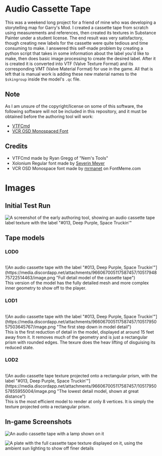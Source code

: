 # Audio Cassette Tape
This was a weekend long project for a friend of mine who was developing a storytelling map for Garry's Mod. I created a cassette tape from scratch using measurements and references, then created its textures in Substance Painter under a student license. The end result was very satisfactory, though creating new labels for the cassette were quite tedious and time consuming to make. I answered this self-made problem by creating a python script that takes in some information about the label you'd like to make, then does basic image processing to create the desired label. After it is created it is converted into VTF (Valve Texture Format) and its corresponding VMT (Valve Material Format) for use in the game. All that is left that is manual work is adding these new material names to the `$skingroup` inside the model's `.qc` file.

## Note
As I am unsure of the copyright/license on some of this software, the following software will not be included in this repository, and it must be obtained before the authoring tool will work:
- [VTFCmd](https://web.archive.org/web/20191229074421/http://nemesis.thewavelength.net/index.php?p=40)
- [VCR OSD Monospaced Font](https://fontmeme.com/fonts/vcr-osd-mono-font/)

## Credits
- VTFCmd made by Ryan Gregg of "Nem's Tools"
- Xolonium Regular font made by [Severin Meyer](sev.dev/fonts/xolonium/)
- VCR OSD Monospace font made by [mrmanet](https://fontmeme.com/fonts/vcr-osd-mono-font/) on FontMeme.com

# Images
## Initial Test Run
![A screenshot of the early authoring tool, showing an audio cassette tape label texture with the label "#013, Deep Purple, Space Truckin'"](https://media.discordapp.net/attachments/966067005117587457/1051640034421395559/image.png?width=1380&height=671 "First successful run of the program, outputting a png file")

## Tape models
### LOD0
<br>
![An audio cassette tape with the label "#013, Deep Purple, Space Truckin'"](https://media.discordapp.net/attachments/966067005117587457/1051794875722514463/image.png "Full detail model of the cassette tape")
<br>
This version of the model has the fully detailed mesh and more complex inner geometry to show off to the player.

### LOD1
<br>
![An audio cassette tape with the label "#013, Deep Purple, Space Truckin'"](https://media.discordapp.net/attachments/966067005117587457/1051795057503645767/image.png "The first step down in model detail")
<br>
This is the first reduction of detail in the model, displayed at around 15 feet away from it. It removes much of the geometry and is just a rectangular prism with rounded edges. The texure does the heav lifting of disguising its reduced state.

### LOD2
<br>
![An audio cassette tape texture projected onto a rectangular prism, with the label "#013, Deep Purple, Space Truckin'"](https://media.discordapp.net/attachments/966067005117587457/1051795057855955004/image.png "The lowest detail model, shown at great distance")
<br>
This is the most efficient model to render at only 8 vertices. It is simply the texture projected onto a rectangular prism.

## In-game Screenshots
![An audio cassette tape with a lamp shown on it](https://media.discordapp.net/attachments/966067005117587457/1052019634401976400/image.png?width=760&height=671 "Finished model in game with a lamp shone on it to reveal the finer phong mask details")

![](https://cdn.discordapp.com/attachments/966067005117587457/1052020008651341845/image.png "A plate with the full cassette tape texture displayed on it, using the ambient sun lighting to show off finer details")
